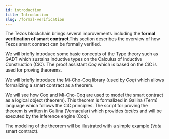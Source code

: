 ```yaml
---
id: introduction
title: Introduction
slug: /formal-verification
---
```



The Tezos blockchain brings several improvements including the **formal verification of smart contract**.This section describes the overview of how Tezos smart contract can be formally verified. 

We will briefly introduce some basic concepts of the Type theory such as GADT which sustains inductive types on the Calculus of Inductive Construction (CiC). The proof assistant _Coq_ which is based on the CiC is used for proving theorems. 

We will briefly introduce the Mi-Cho-Coq library (used by _Coq_) which allows formalizing a smart contract as a theorem. 

We will see how Coq and Mi-Cho-Coq are used to model the smart contract as a logical object (theorem). This theorem is formalized in Gallina (Term) language which follows the CiC principles. The script for proving the theorem is written in Gallina (Vernacular) which provides _tactics_ and will be executed by the inference engine (Coq).

The modeling of the theorem will be illustrated with a simple example (_Vote_ smart contract).




